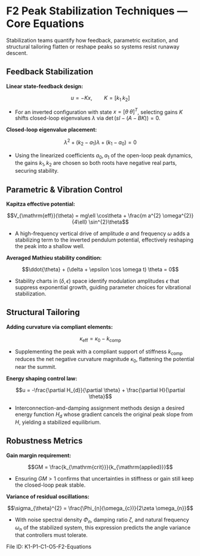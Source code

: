 # F2 Peak Stabilization Techniques — Core Equations

Stabilization teams quantify how feedback, parametric excitation, and structural tailoring flatten or reshape peaks so systems resist runaway descent.

## Feedback Stabilization
**Linear state-feedback design:**

$$u = -K x, \qquad K = [k_{1}\; k_{2}]$$

- For an inverted configuration with state $x = [\theta \; \dot{\theta}]^{T}$, selecting gains $K$ shifts closed-loop eigenvalues $\lambda$ via $\det(sI - (A - BK)) = 0$.

**Closed-loop eigenvalue placement:**

$$\lambda^{2} + (k_{2} - a_{1}) \lambda + (k_{1} - a_{0}) = 0$$

- Using the linearized coefficients $a_{0}, a_{1}$ of the open-loop peak dynamics, the gains $k_{1}, k_{2}$ are chosen so both roots have negative real parts, securing stability.

## Parametric & Vibration Control
**Kapitza effective potential:**

$$V_{\mathrm{eff}}(\theta) = mg\ell \cos\theta + \frac{m a^{2} \omega^{2}}{4\ell} \sin^{2}\theta$$

- A high-frequency vertical drive of amplitude $a$ and frequency $\omega$ adds a stabilizing term to the inverted pendulum potential, effectively reshaping the peak into a shallow well.

**Averaged Mathieu stability condition:**

$$\ddot{\theta} + (\delta + \epsilon \cos \omega t) \theta = 0$$

- Stability charts in $(\delta, \epsilon)$ space identify modulation amplitudes $\epsilon$ that suppress exponential growth, guiding parameter choices for vibrational stabilization.

## Structural Tailoring
**Adding curvature via compliant elements:**

$$\kappa_{\mathrm{eff}} = \kappa_{0} - k_{\mathrm{comp}}$$

- Supplementing the peak with a compliant support of stiffness $k_{\mathrm{comp}}$ reduces the net negative curvature magnitude $\kappa_{0}$, flattening the potential near the summit.

**Energy shaping control law:**

$$u = -\frac{\partial H_{d}}{\partial \theta} + \frac{\partial H}{\partial \theta}$$

- Interconnection-and-damping assignment methods design a desired energy function $H_{d}$ whose gradient cancels the original peak slope from $H$, yielding a stabilized equilibrium.

## Robustness Metrics
**Gain margin requirement:**

$$GM = \frac{k_{\mathrm{crit}}}{k_{\mathrm{applied}}}$$

- Ensuring $GM > 1$ confirms that uncertainties in stiffness or gain still keep the closed-loop peak stable.

**Variance of residual oscillations:**

$$\sigma_{\theta}^{2} = \frac{\Phi_{n}(\omega_{c})}{2\zeta \omega_{n}}$$

- With noise spectral density $\Phi_{n}$, damping ratio $\zeta$, and natural frequency $\omega_{n}$ of the stabilized system, this expression predicts the angle variance that controllers must tolerate.

File ID: K1-P1-C1-O5-F2-Equations
